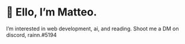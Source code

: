 # 👋 Ello, I’m Matteo.
I’m interested in web development, ai, and reading.
Shoot me a DM on discord, rainn.#5194

<!---
rainnfx/rainnfx is a ✨ special ✨ repository because its `README.md` (this file) appears on your GitHub profile.
You can click the Preview link to take a look at your changes.
--->

